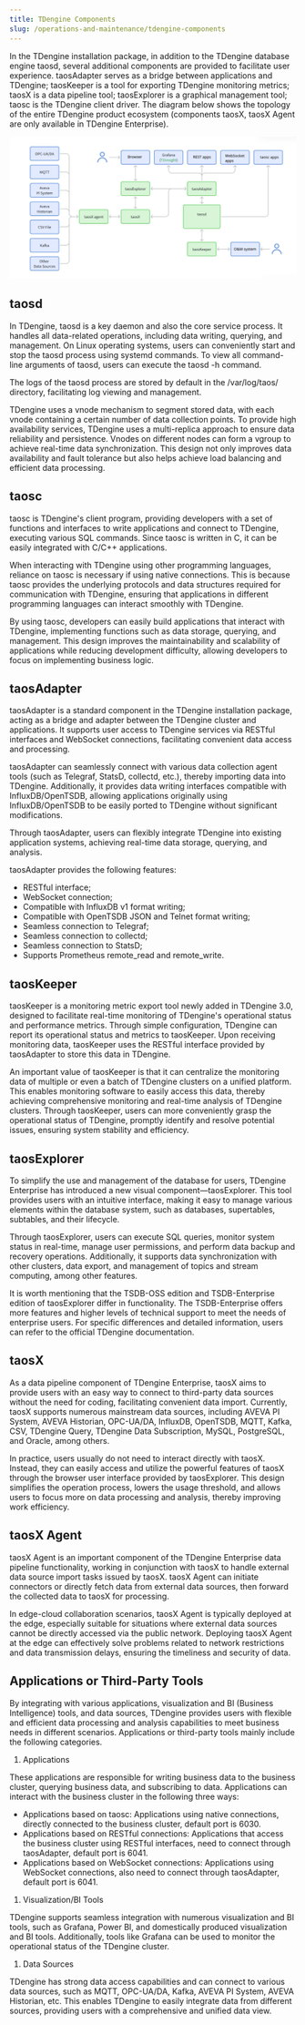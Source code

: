 ```yaml
---
title: TDengine Components
slug: /operations-and-maintenance/tdengine-components
---
```


In the TDengine installation package, in addition to the TDengine database engine taosd, several additional components are provided to facilitate user experience. taosAdapter serves as a bridge between applications and TDengine; taosKeeper is a tool for exporting TDengine monitoring metrics; taosX is a data pipeline tool; taosExplorer is a graphical management tool; taosc is the TDengine client driver. The diagram below shows the topology of the entire TDengine product ecosystem (components taosX, taosX Agent are only available in TDengine Enterprise).

![TDengine ecosystem](../assets/tdengine-components-01.png)

## taosd

In TDengine, taosd is a key daemon and also the core service process. It handles all data-related operations, including data writing, querying, and management. On Linux operating systems, users can conveniently start and stop the taosd process using systemd commands. To view all command-line arguments of taosd, users can execute the taosd -h command.

The logs of the taosd process are stored by default in the /var/log/taos/ directory, facilitating log viewing and management.

TDengine uses a vnode mechanism to segment stored data, with each vnode containing a certain number of data collection points. To provide high availability services, TDengine uses a multi-replica approach to ensure data reliability and persistence. Vnodes on different nodes can form a vgroup to achieve real-time data synchronization. This design not only improves data availability and fault tolerance but also helps achieve load balancing and efficient data processing.

## taosc

taosc is TDengine's client program, providing developers with a set of functions and interfaces to write applications and connect to TDengine, executing various SQL commands. Since taosc is written in C, it can be easily integrated with C/C++ applications.

When interacting with TDengine using other programming languages, reliance on taosc is necessary if using native connections. This is because taosc provides the underlying protocols and data structures required for communication with TDengine, ensuring that applications in different programming languages can interact smoothly with TDengine.

By using taosc, developers can easily build applications that interact with TDengine, implementing functions such as data storage, querying, and management. This design improves the maintainability and scalability of applications while reducing development difficulty, allowing developers to focus on implementing business logic.

## taosAdapter

taosAdapter is a standard component in the TDengine installation package, acting as a bridge and adapter between the TDengine cluster and applications. It supports user access to TDengine services via RESTful interfaces and WebSocket connections, facilitating convenient data access and processing.

taosAdapter can seamlessly connect with various data collection agent tools (such as Telegraf, StatsD, collectd, etc.), thereby importing data into TDengine. Additionally, it provides data writing interfaces compatible with InfluxDB/OpenTSDB, allowing applications originally using InfluxDB/OpenTSDB to be easily ported to TDengine without significant modifications.

Through taosAdapter, users can flexibly integrate TDengine into existing application systems, achieving real-time data storage, querying, and analysis.

taosAdapter provides the following features:

- RESTful interface;
- WebSocket connection;
- Compatible with InfluxDB v1 format writing;
- Compatible with OpenTSDB JSON and Telnet format writing;
- Seamless connection to Telegraf;
- Seamless connection to collectd;
- Seamless connection to StatsD;
- Supports Prometheus remote_read and remote_write.

## taosKeeper

taosKeeper is a monitoring metric export tool newly added in TDengine 3.0, designed to facilitate real-time monitoring of TDengine's operational status and performance metrics. Through simple configuration, TDengine can report its operational status and metrics to taosKeeper. Upon receiving monitoring data, taosKeeper uses the RESTful interface provided by taosAdapter to store this data in TDengine.

An important value of taosKeeper is that it can centralize the monitoring data of multiple or even a batch of TDengine clusters on a unified platform. This enables monitoring software to easily access this data, thereby achieving comprehensive monitoring and real-time analysis of TDengine clusters. Through taosKeeper, users can more conveniently grasp the operational status of TDengine, promptly identify and resolve potential issues, ensuring system stability and efficiency.

## taosExplorer

To simplify the use and management of the database for users, TDengine Enterprise has introduced a new visual component—taosExplorer. This tool provides users with an intuitive interface, making it easy to manage various elements within the database system, such as databases, supertables, subtables, and their lifecycle.

Through taosExplorer, users can execute SQL queries, monitor system status in real-time, manage user permissions, and perform data backup and recovery operations. Additionally, it supports data synchronization with other clusters, data export, and management of topics and stream computing, among other features.

It is worth mentioning that the TSDB-OSS edition and TSDB-Enterprise edition of taosExplorer differ in functionality. The TSDB-Enterprise offers more features and higher levels of technical support to meet the needs of enterprise users. For specific differences and detailed information, users can refer to the official TDengine documentation.

## taosX

As a data pipeline component of TDengine Enterprise, taosX aims to provide users with an easy way to connect to third-party data sources without the need for coding, facilitating convenient data import. Currently, taosX supports numerous mainstream data sources, including AVEVA PI System, AVEVA Historian, OPC-UA/DA, InfluxDB, OpenTSDB, MQTT, Kafka, CSV, TDengine Query, TDengine Data Subscription, MySQL, PostgreSQL, and Oracle, among others.

In practice, users usually do not need to interact directly with taosX. Instead, they can easily access and utilize the powerful features of taosX through the browser user interface provided by taosExplorer. This design simplifies the operation process, lowers the usage threshold, and allows users to focus more on data processing and analysis, thereby improving work efficiency.

## taosX Agent

taosX Agent is an important component of the TDengine Enterprise data pipeline functionality, working in conjunction with taosX to handle external data source import tasks issued by taosX. taosX Agent can initiate connectors or directly fetch data from external data sources, then forward the collected data to taosX for processing.

In edge-cloud collaboration scenarios, taosX Agent is typically deployed at the edge, especially suitable for situations where external data sources cannot be directly accessed via the public network. Deploying taosX Agent at the edge can effectively solve problems related to network restrictions and data transmission delays, ensuring the timeliness and security of data.

## Applications or Third-Party Tools

By integrating with various applications, visualization and BI (Business Intelligence) tools, and data sources, TDengine provides users with flexible and efficient data processing and analysis capabilities to meet business needs in different scenarios. Applications or third-party tools mainly include the following categories.

1. Applications

These applications are responsible for writing business data to the business cluster, querying business data, and subscribing to data. Applications can interact with the business cluster in the following three ways:

- Applications based on taosc: Applications using native connections, directly connected to the business cluster, default port is 6030.
- Applications based on RESTful connections: Applications that access the business cluster using RESTful interfaces, need to connect through taosAdapter, default port is 6041.
- Applications based on WebSocket connections: Applications using WebSocket connections, also need to connect through taosAdapter, default port is 6041.

1. Visualization/BI Tools

TDengine supports seamless integration with numerous visualization and BI tools, such as Grafana, Power BI, and domestically produced visualization and BI tools. Additionally, tools like Grafana can be used to monitor the operational status of the TDengine cluster.

1. Data Sources

TDengine has strong data access capabilities and can connect to various data sources, such as MQTT, OPC-UA/DA, Kafka, AVEVA PI System, AVEVA Historian, etc. This enables TDengine to easily integrate data from different sources, providing users with a comprehensive and unified data view.
